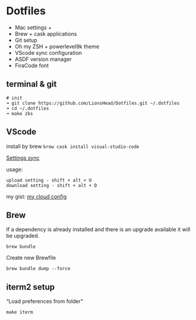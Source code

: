 # Dotfiles

+ Mac settings +
+ Brew + cask applications
+ Git setup
+ Oh my ZSH + powerlevel9k theme
+ VScode sync configuration
+ ASDF version manager
+ FiraCode font

## terminal & git

```
# init
➜ git clone https://github.com/LionsHead/Dotfiles.git ~/.dotfiles
➜ cd ~/.dotfiles
➜ make zbs
```

## VScode

install by brew `brew cask install visual-studio-code `

[Settings sync](https://marketplace.visualstudio.com/items?itemName=Shan.code-settings-sync)

usage:

```
upload setting - shift + alt + U
download setting - shift + alt + D
```

my gist: [my cloud config](https://gist.github.com/LionsHead/ec37901ffbc41e0ab7e6f390a5802809)

## Brew

If a dependency is already installed and there is an upgrade available it will be upgraded.

`brew bundle`

Create new Brewfile

`brew bundle dump --force`

## iterm2 setup

“Load preferences from folder"

`make iterm`

